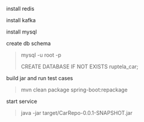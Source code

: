 install redis

install kafka

install mysql

create db schema
>mysql -u root -p
>
>CREATE DATABASE IF NOT EXISTS ruptela_car;

build jar and run test cases
>mvn clean package spring-boot:repackage

start service
>java -jar target/CarRepo-0.0.1-SNAPSHOT.jar
